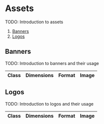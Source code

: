 # Assets

TODO: Introduction to assets

1. [Banners](#banners)
2. [Logos](#logos)

## Banners

TODO: Introduction to banners and their usage

| Class | Dimensions | Format | Image |
| ----- | ---------- | ------ | ----- |

## Logos

TODO: Introduction to logos and their usage

| Class | Dimensions | Format | Image |
| ----- | ---------- | ------ | ----- |
